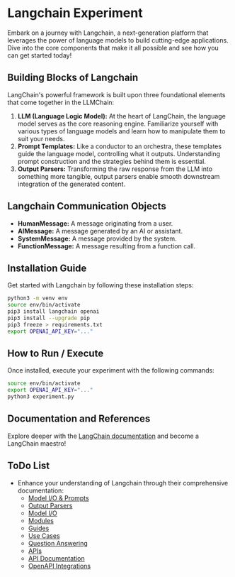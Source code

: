 # Langchain Experiment

Embark on a journey with Langchain, a next-generation platform that leverages the power of language models to build cutting-edge applications. Dive into the core components that make it all possible and see how you can get started today!

## Building Blocks of Langchain

LangChain's powerful framework is built upon three foundational elements that come together in the LLMChain:

1. **LLM (Language Logic Model):** At the heart of LangChain, the language model serves as the core reasoning engine. Familiarize yourself with various types of language models and learn how to manipulate them to suit your needs.
2. **Prompt Templates:** Like a conductor to an orchestra, these templates guide the language model, controlling what it outputs. Understanding prompt construction and the strategies behind them is essential.
3. **Output Parsers:** Transforming the raw response from the LLM into something more tangible, output parsers enable smooth downstream integration of the generated content.

## Langchain Communication Objects

- **HumanMessage:** A message originating from a user.
- **AIMessage:** A message generated by an AI or assistant.
- **SystemMessage:** A message provided by the system.
- **FunctionMessage:** A message resulting from a function call.

## Installation Guide

Get started with Langchain by following these installation steps:

```zsh
python3 -m venv env
source env/bin/activate
pip3 install langchain openai
pip3 install --upgrade pip
pip3 freeze > requirements.txt
export OPENAI_API_KEY="..."
```

## How to Run / Execute

Once installed, execute your experiment with the following commands:

```zsh
source env/bin/activate
export OPENAI_API_KEY="..."
python3 experiment.py
```

## Documentation and References

Explore deeper with the [LangChain documentation](https://python.langchain.com/docs) and become a LangChain maestro!

## ToDo List

- Enhance your understanding of Langchain through their comprehensive documentation:
    - [Model I/O & Prompts](https://python.langchain.com/docs/modules/model_io/prompts)
    - [Output Parsers](https://python.langchain.com/docs/modules/model_io/output_parsers)
    - [Model I/O](https://python.langchain.com/docs/modules/model_io)
    - [Modules](https://python.langchain.com/docs/modules)
    - [Guides](https://python.langchain.com/docs/guides)
    - [Use Cases](https://python.langchain.com/docs/use_cases)
    - [Question Answering](https://python.langchain.com/docs/use_cases/question_answering)
    - [APIs](https://python.langchain.com/docs/use_cases/apis)
    - [API Documentation](https://python.langchain.com/docs/use_cases/apis/api.html)
    - [OpenAPI Integrations](https://python.langchain.com/docs/integrations/toolkits/openapi.html)